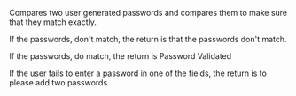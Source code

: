 Compares two user generated passwords and compares them to make sure that they match exactly. 

If the passwords, don't match, the return is that the passwords don't match.

If the passwords, do match, the return is Password Validated

If the user fails to enter a password in one of the fields, the return is to please add two passwords
